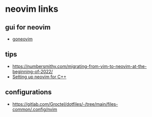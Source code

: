 # neovim links

## gui for neovim
* [goneovim](https://github.com/akiyosi/goneovim)

## tips
* <https://numbersmithy.com/migrating-from-vim-to-neovim-at-the-beginning-of-2022/>
* [Setting up neovim for C++](https://www.youtube.com/watch?v=ViHgyApE9zM)

## configurations
* <https://gitlab.com/Groctel/dotfiles/-/tree/main/files-common/.config/nvim>

